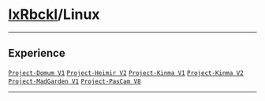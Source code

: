 # [lxRbckl](https://github.com/lxRbckl/lxRbckl/tree/main)/Linux

---



## Experience


[`Project-Domum V1`](https://github.com/lxRbckl/Project-Domum/blob/V1/README.md) [`Project-Heimir V2`](https://github.com/lxRbckl/Project-Heimir/blob/V2/README.md) [`Project-Kinma V1`](https://github.com/lxRbckl/Project-Kinma/blob/V1/README.md) [`Project-Kinma V2`](https://github.com/lxRbckl/Project-Kinma/blob/V2/README.md) [`Project-MadGarden V1`](https://github.com/lxRbckl/Project-MadGarden/blob/V1/README.md) [`Project-PasCam V8`](https://github.com/lxRbckl/Project-PasCam/blob/V8/README.md)




---